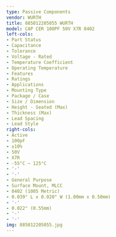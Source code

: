 ```yaml
---
type: Passive Components
vendor: WURTH
title: 885012205055 WURTH
model: CAP CER 100PF 50V X7R 0402
left-cols:
- Part Status
- Capacitance
- Tolerance
- Voltage - Rated
- Temperature Coefficient
- Operating Temperature
- Features
- Ratings
- Applications
- Mounting Type
- Package / Case
- Size / Dimension
- Height - Seated (Max)
- Thickness (Max)
- Lead Spacing
- Lead Style
right-cols:
- Active
- 100pF
- ±10%
- 50V
- X7R
- -55°C ~ 125°C
- '-'
- '-'
- General Purpose
- Surface Mount, MLCC
- 0402 (1005 Metric)
- 0.039" L x 0.020" W (1.00mm x 0.50mm)
- '-'
- 0.022" (0.55mm)
- '-'
- '-'
img: 885012205055.jpg
---
```

